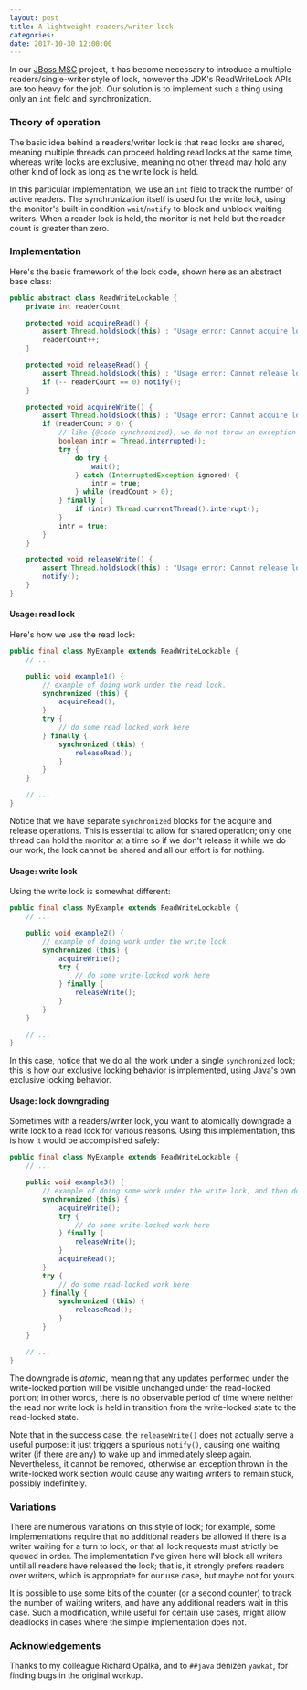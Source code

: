 ```yaml
---
layout: post
title: A lightweight readers/writer lock
categories: 
date: 2017-10-30 12:00:00
---
```


In our <a href="https://github.com/jboss-msc/jboss-msc">JBoss MSC</a> project, it has become necessary to introduce a multiple-readers/single-writer style of lock, however the JDK's ReadWriteLock APIs are too heavy for the job.  Our solution is to implement such a thing using only an ```int``` field and synchronization.

### Theory of operation

The basic idea behind a readers/writer lock is that read locks are shared, meaning multiple threads can proceed holding read locks at the same time, whereas write locks are exclusive, meaning no other thread may hold any other kind of lock as long as the write lock is held.

In this particular implementation, we use an ```int``` field to track the number of active readers.  The synchronization itself is used for the write lock, using the monitor's built-in condition ```wait```/```notify``` to block and unblock waiting writers.  When a reader lock is held, the monitor is not held but the reader count is greater than zero.

### Implementation

Here's the basic framework of the lock code, shown here as an abstract base class:

```java
public abstract class ReadWriteLockable {
    private int readerCount;

    protected void acquireRead() {
        assert Thread.holdsLock(this) : "Usage error: Cannot acquire lock unless the monitor is held!";
        readerCount++;
    }

    protected void releaseRead() {
        assert Thread.holdsLock(this) : "Usage error: Cannot release lock unless the monitor is held!";
        if (-- readerCount == 0) notify();
    }

    protected void acquireWrite() {
        assert Thread.holdsLock(this) : "Usage error: Cannot acquire lock unless the monitor is held!";
        if (readerCount > 0) {
            // like {@code synchronized}, we do not throw an exception on interrupt
            boolean intr = Thread.interrupted();
            try {
                do try {
                    wait();
                } catch (InterruptedException ignored) {
                    intr = true;
                } while (readCount > 0);
            } finally {
                if (intr) Thread.currentThread().interrupt();
            }
            intr = true;
        }
    }

    protected void releaseWrite() {
        assert Thread.holdsLock(this) : "Usage error: Cannot release lock unless the monitor is held!";
        notify();
    }
}
```

#### Usage: read lock

Here's how we use the read lock:

```java
public final class MyExample extends ReadWriteLockable {
    // ...

    public void example1() {
        // example of doing work under the read lock.
        synchronized (this) {
            acquireRead();
        }
        try {
            // do some read-locked work here
        } finally {
            synchronized (this) {
                releaseRead();
            }
        }
    }

    // ...
}
```

Notice that we have separate ```synchronized``` blocks for the acquire and release operations.  This is essential to allow for shared operation; only one thread can hold the monitor at a time so if we don't release it while we do our work, the lock cannot be shared and all our effort is for nothing.

#### Usage: write lock

Using the write lock is somewhat different:

```java
public final class MyExample extends ReadWriteLockable {
    // ...

    public void example2() {
        // example of doing work under the write lock.
        synchronized (this) {
            acquireWrite();
            try {
                // do some write-locked work here
            } finally {
                releaseWrite();
            }
        }
    }

    // ...
}
```

In this case, notice that we do all the work under a single ```synchronized``` lock; this is how our exclusive locking behavior is implemented, using Java's own exclusive locking behavior.

#### Usage: lock downgrading

Sometimes with a readers/writer lock, you want to atomically downgrade a write lock to a read lock for various reasons.  Using this implementation, this is how it would be accomplished safely:

```java
public final class MyExample extends ReadWriteLockable {
    // ...

    public void example3() {
        // example of doing some work under the write lock, and then downgrading to a read lock for the rest of the work.
        synchronized (this) {
            acquireWrite();
            try {
                // do some write-locked work here
            } finally {
                releaseWrite();
            }
            acquireRead();
        }
        try {
            // do some read-locked work here
        } finally {
            synchronized (this) {
                releaseRead();
            }
        }
    }

    // ...
}
```

The downgrade is <em>atomic</em>, meaning that any updates performed under the write-locked portion will be visible unchanged under the read-locked portion; in other words, there is no observable period of time where neither the read nor write lock is held in transition from the write-locked state to the read-locked state.

Note that in the success case, the ```releaseWrite()``` does not actually serve a useful purpose: it just triggers a spurious ```notify()```, causing one waiting writer (if there are any) to wake up and immediately sleep again.  Nevertheless, it cannot be removed, otherwise an exception thrown in the write-locked work section would cause any waiting writers to remain stuck, possibly indefinitely.

### Variations

There are numerous variations on this style of lock; for example, some implementations require that no additional readers be allowed if there is a writer waiting for a turn to lock, or that all lock requests must strictly be queued in order.  The implementation I've given here will block all writers until all readers have released the lock; that is, it strongly prefers readers over writers, which is appropriate for our use case, but maybe not for yours.

It is possible to use some bits of the counter (or a second counter) to track the number of waiting writers, and have any additional readers wait in this case.  Such a modification, while useful for certain use cases, might allow deadlocks in cases where the simple implementation does not.

### Acknowledgements

Thanks to my colleague Richard Opálka, and to ```##java``` denizen ```yawkat```, for finding bugs in the original workup.

